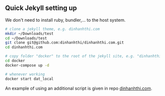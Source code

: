 ## Quick Jekyll setting up

We don't need to install ruby, bundler,... to the host system.

``` bash
# clone a jekyll theme, e.g. dinhanhthi.com
mkdir ~/Downloads/test
cd ~/Downloads/test
git clone git@github.com:dinhanhthi/dinhanhthi.com.git
cd dinhanhthi.com

# copy folder "docker" to the root of the jekyll site, e.g. "dinhanhthi.com/docker"
cd docker
docker-compose up -d

# whenever working
docker start dat_local
```

An example of using an additional script is given in repo [dinhanhthi.com](https://github.com/dinhanhthi/dinhanhthi.com).